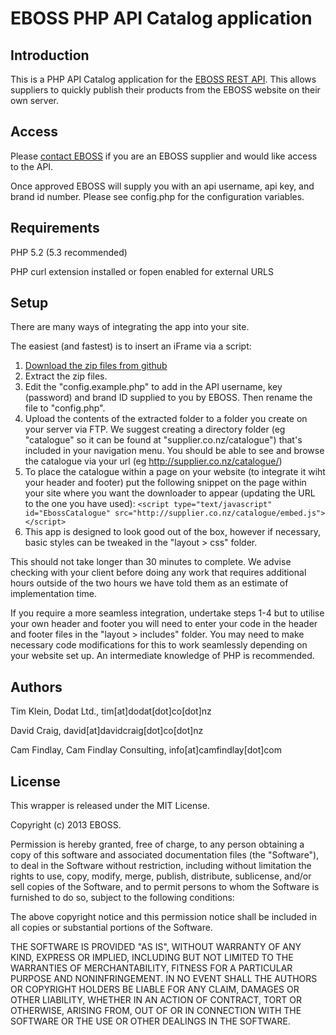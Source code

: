 EBOSS PHP API Catalog application
=============================


Introduction
------------
This is a PHP API Catalog application for the [EBOSS REST API](https://github.com/eboss-api/api-docs). 
This allows suppliers to quickly publish their products from the EBOSS website on their own server.


Access
------
Please [contact EBOSS](http://www.eboss.co.nz/contact) if you are an EBOSS supplier and would like access to the API.

Once approved EBOSS will supply you with an api username, api key, and brand id number.
Please see config.php for the configuration variables.


Requirements
------------
PHP 5.2 (5.3 recommended)

PHP curl extension installed or fopen enabled for external URLS


Setup
-----

There are many ways of integrating the app into your site.

The easiest (and fastest) is to insert an iFrame via a script:

1. [Download the zip files from github](https://github.com/eboss-api/php-catalog-app/archive/master.zip)
2. Extract the zip files.
3. Edit the "config.example.php" to add in the API username, key (password) and brand ID supplied to you by EBOSS.  Then rename the file to "config.php".
4. Upload the contents of the extracted folder to a folder you create on your server via FTP. We suggest creating a directory folder (eg "catalogue" so it can be found at "supplier.co.nz/catalogue") that's included in your navigation menu.  You should be able to see and browse the catalogue via your url (eg http://supplier.co.nz/catalogue/)
5. To place the catalogue within a page on your website (to integrate it wiht your header and footer) put the following snippet on the page within your site where you want the downloader to appear (updating the URL to the one you have used):
   ``<script type="text/javascript" id="EbossCatalogue" src="http://supplier.co.nz/catalogue/embed.js"></script>``
6. This app is designed to look good out of the box, however if necessary, basic styles can be tweaked in the "layout > css" folder.

This should not take longer than 30 minutes to complete. We advise checking with your client before doing any work that requires additional hours outside of the two hours we have told them as an estimate of implementation time.

If you require a more seamless integration, undertake steps 1-4 but to utilise your own header and footer you will need to enter your code in the header and footer files in the "layout > includes" folder. You may need to make necessary code modifications for this to work seamlessly depending on your website set up. An intermediate knowledge of PHP is recommended.


Authors
-------
Tim Klein, Dodat Ltd., tim[at]dodat[dot]co[dot]nz

David Craig, david[at]davidcraig[dot]co[dot]nz

Cam Findlay, Cam Findlay Consulting, info[at]camfindlay[dot]com


License
-------
This wrapper is released under the MIT License.

Copyright (c) 2013 EBOSS.

Permission is hereby granted, free of charge, to any person obtaining a copy of this software and associated documentation files (the "Software"), to deal in the Software without restriction, including without limitation the rights to use, copy, modify, merge, publish, distribute, sublicense, and/or sell copies of the Software, and to permit persons to whom the Software is furnished to do so, subject to the following conditions:

The above copyright notice and this permission notice shall be included in all copies or substantial portions of the Software.

THE SOFTWARE IS PROVIDED "AS IS", WITHOUT WARRANTY OF ANY KIND, EXPRESS OR IMPLIED, INCLUDING BUT NOT LIMITED TO THE WARRANTIES OF MERCHANTABILITY, FITNESS FOR A PARTICULAR PURPOSE AND NONINFRINGEMENT. IN NO EVENT SHALL THE AUTHORS OR COPYRIGHT HOLDERS BE LIABLE FOR ANY CLAIM, DAMAGES OR OTHER LIABILITY, WHETHER IN AN ACTION OF CONTRACT, TORT OR OTHERWISE, ARISING FROM, OUT OF OR IN CONNECTION WITH THE SOFTWARE OR THE USE OR OTHER DEALINGS IN THE SOFTWARE.

